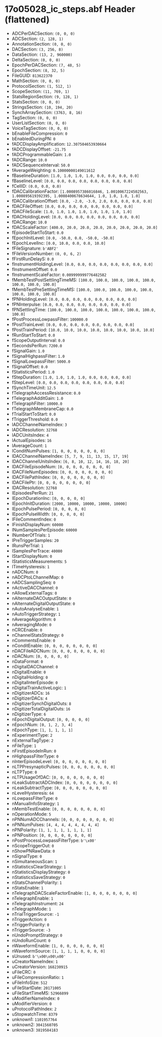 # 17o05028_ic_steps.abf Header (flattened)

* ADCPerDACSection: `(0, 0, 0)`
* ADCSection: `(2, 128, 1)`
* AnnotationSection: `(0, 0, 0)`
* DACSection: `(3, 256, 8)`
* DataSection: `(13, 2, 960000)`
* DeltaSection: `(0, 0, 0)`
* EpochPerDACSection: `(7, 48, 5)`
* EpochSection: `(8, 32, 5)`
* FileGUID: `813622370`
* MathSection: `(0, 0, 0)`
* ProtocolSection: `(1, 512, 1)`
* ScopeSection: `(11, 769, 1)`
* StatsRegionSection: `(9, 128, 1)`
* StatsSection: `(0, 0, 0)`
* StringsSection: `(10, 194, 20)`
* SynchArraySection: `(3763, 8, 16)`
* TagSection: `(0, 0, 0)`
* UserListSection: `(0, 0, 0)`
* VoiceTagSection: `(0, 0, 0)`
* bEnableFileCompression: `0`
* bEnabledDuringPN: `0`
* fADCDisplayAmplification: `12.307504653930664`
* fADCDisplayOffset: `-21.75`
* fADCProgrammableGain: `1.0`
* fADCRange: `10.0`
* fADCSequenceInterval: `50.0`
* fAverageWeighting: `0.10000000149011612`
* fBaselineDuration: `[1.0, 1.0, 1.0, 1.0, 0.0, 0.0, 0.0, 0.0]`
* fBaselineLevel: `[0.0, 0.0, 0.0, 0.0, 0.0, 0.0, 0.0, 0.0]`
* fCellID: `(0.0, 0.0, 0.0)`
* fDACCalibrationFactor: `[1.0008957386016846, 1.0010067224502563, 1.000895619392395, 1.0008400678634644, 1.0, 1.0, 1.0, 1.0]`
* fDACCalibrationOffset: `[0.0, -2.0, -3.0, 2.0, 0.0, 0.0, 0.0, 0.0]`
* fDACFileOffset: `[0.0, 0.0, 0.0, 0.0, 0.0, 0.0, 0.0, 0.0]`
* fDACFileScale: `[1.0, 1.0, 1.0, 1.0, 1.0, 1.0, 1.0, 1.0]`
* fDACHoldingLevel: `[0.0, 0.0, 0.0, 0.0, 0.0, 0.0, 0.0, 0.0]`
* fDACRange: `10.0`
* fDACScaleFactor: `[400.0, 20.0, 20.0, 20.0, 20.0, 20.0, 20.0, 20.0]`
* fEpisodeStartToStart: `0.0`
* fEpochInitLevel: `[0.0, -50.0, 0.0, -50.0, -50.0]`
* fEpochLevelInc: `[0.0, 10.0, 0.0, 0.0, 10.0]`
* fFileSignature: `b'ABF2'`
* fFileVersionNumber: `(0, 0, 6, 2)`
* fFirstRunDelayS: `0.0`
* fInstrumentHoldingLevel: `[0.0, 0.0, 0.0, 0.0, 0.0, 0.0, 0.0, 0.0]`
* fInstrumentOffset: `0.0`
* fInstrumentScaleFactor: `0.009999999776482582`
* fMembTestPostSettlingTimeMS: `[100.0, 100.0, 100.0, 100.0, 100.0, 100.0, 100.0, 100.0]`
* fMembTestPreSettlingTimeMS: `[100.0, 100.0, 100.0, 100.0, 100.0, 100.0, 100.0, 100.0]`
* fPNHoldingLevel: `[0.0, 0.0, 0.0, 0.0, 0.0, 0.0, 0.0, 0.0]`
* fPNInterpulse: `[0.0, 0.0, 0.0, 0.0, 0.0, 0.0, 0.0, 0.0]`
* fPNSettlingTime: `[100.0, 100.0, 100.0, 100.0, 100.0, 100.0, 100.0, 100.0]`
* fPostProcessLowpassFilter: `100000.0`
* fPostTrainLevel: `[0.0, 0.0, 0.0, 0.0, 0.0, 0.0, 0.0, 0.0]`
* fPostTrainPeriod: `[10.0, 10.0, 10.0, 10.0, 10.0, 10.0, 10.0, 10.0]`
* fRunStartToStart: `0.0`
* fScopeOutputInterval: `0.0`
* fSecondsPerRun: `7200.0`
* fSignalGain: `1.0`
* fSignalHighpassFilter: `1.0`
* fSignalLowpassFilter: `5000.0`
* fSignalOffset: `0.0`
* fStatisticsPeriod: `1.0`
* fStepDuration: `[1.0, 1.0, 1.0, 1.0, 0.0, 0.0, 0.0, 0.0]`
* fStepLevel: `[0.0, 0.0, 0.0, 0.0, 0.0, 0.0, 0.0, 0.0]`
* fSynchTimeUnit: `12.5`
* fTelegraphAccessResistance: `0.0`
* fTelegraphAdditGain: `1.0`
* fTelegraphFilter: `10000.0`
* fTelegraphMembraneCap: `0.0`
* fTrialStartToStart: `0.0`
* fTriggerThreshold: `0.0`
* lADCChannelNameIndex: `3`
* lADCResolution: `32768`
* lADCUnitsIndex: `4`
* lActualEpisodes: `16`
* lAverageCount: `1`
* lConditNumPulses: `[1, 0, 0, 0, 0, 0, 0, 0]`
* lDACChannelNameIndex: `[5, 7, 9, 11, 13, 15, 17, 19]`
* lDACChannelUnitsIndex: `[6, 8, 10, 12, 14, 16, 18, 20]`
* lDACFileEpisodeNum: `[0, 0, 0, 0, 0, 0, 0, 0]`
* lDACFileNumEpisodes: `[0, 0, 0, 0, 0, 0, 0, 0]`
* lDACFilePathIndex: `[0, 0, 0, 0, 0, 0, 0, 0]`
* lDACFilePtr: `[0, 0, 0, 0, 0, 0, 0, 0]`
* lDACResolution: `32768`
* lEpisodesPerRun: `21`
* lEpochDurationInc: `[0, 0, 0, 0, 0]`
* lEpochInitDuration: `[2000, 10000, 10000, 10000, 10000]`
* lEpochPulsePeriod: `[0, 0, 0, 0, 0]`
* lEpochPulseWidth: `[0, 0, 0, 0, 0]`
* lFileCommentIndex: `0`
* lFinishDisplayNum: `60000`
* lNumSamplesPerEpisode: `60000`
* lNumberOfTrials: `1`
* lPreTriggerSamples: `20`
* lRunsPerTrial: `1`
* lSamplesPerTrace: `40000`
* lStartDisplayNum: `0`
* lStatisticsMeasurements: `5`
* lTimeHysteresis: `1`
* nADCNum: `0`
* nADCPtoLChannelMap: `0`
* nADCSamplingSeq: `0`
* nActiveDACChannel: `0`
* nAllowExternalTags: `0`
* nAlternateDACOutputState: `0`
* nAlternateDigitalOutputState: `0`
* nAutoAnalyseEnable: `1`
* nAutoTriggerStrategy: `1`
* nAverageAlgorithm: `0`
* nAveragingMode: `0`
* nCRCEnable: `0`
* nChannelStatsStrategy: `0`
* nCommentsEnable: `0`
* nConditEnable: `[0, 0, 0, 0, 0, 0, 0, 0]`
* nDACFileADCNum: `[0, 0, 0, 0, 0, 0, 0, 0]`
* nDACNum: `[0, 0, 0, 0, 0]`
* nDataFormat: `0`
* nDigitalDACChannel: `0`
* nDigitalEnable: `0`
* nDigitalHolding: `0`
* nDigitalInterEpisode: `0`
* nDigitalTrainActiveLogic: `1`
* nDigitizerADCs: `16`
* nDigitizerDACs: `4`
* nDigitizerSynchDigitalOuts: `8`
* nDigitizerTotalDigitalOuts: `16`
* nDigitizerType: `6`
* nEpochDigitalOutput: `[0, 0, 0, 0, 0]`
* nEpochNum: `[0, 1, 2, 3, 4]`
* nEpochType: `[1, 1, 1, 1, 1]`
* nExperimentType: `2`
* nExternalTagType: `2`
* nFileType: `1`
* nFirstEpisodeInRun: `0`
* nHighpassFilterType: `0`
* nInterEpisodeLevel: `[0, 0, 0, 0, 0, 0, 0, 0]`
* nLTPPresynapticPulses: `[0, 0, 0, 0, 0, 0, 0, 0]`
* nLTPType: `0`
* nLTPUsageOfDAC: `[0, 0, 0, 0, 0, 0, 0, 0]`
* nLeakSubtractADCIndex: `[0, 0, 0, 0, 0, 0, 0, 0]`
* nLeakSubtractType: `[0, 0, 0, 0, 0, 0, 0, 0]`
* nLevelHysteresis: `64`
* nLowpassFilterType: `0`
* nManualInfoStrategy: `1`
* nMembTestEnable: `[0, 0, 0, 0, 0, 0, 0, 0]`
* nOperationMode: `5`
* nPNNumADCChannels: `[0, 0, 0, 0, 0, 0, 0, 0]`
* nPNNumPulses: `[4, 4, 4, 4, 4, 4, 4, 4]`
* nPNPolarity: `[1, 1, 1, 1, 1, 1, 1, 1]`
* nPNPosition: `[0, 0, 0, 0, 0, 0, 0, 0]`
* nPostProcessLowpassFilterType: `b'\x00'`
* nScopeTriggerOut: `0`
* nShowPNRawData: `0`
* nSignalType: `0`
* nSimultaneousScan: `1`
* nStatisticsClearStrategy: `1`
* nStatisticsDisplayStrategy: `0`
* nStatisticsSaveStrategy: `0`
* nStatsChannelPolarity: `1`
* nStatsEnable: `1`
* nTelegraphDACScaleFactorEnable: `[1, 0, 0, 0, 0, 0, 0, 0]`
* nTelegraphEnable: `1`
* nTelegraphInstrument: `24`
* nTelegraphMode: `1`
* nTrialTriggerSource: `-1`
* nTriggerAction: `0`
* nTriggerPolarity: `0`
* nTriggerSource: `-3`
* nUndoPromptStrategy: `0`
* nUndoRunCount: `0`
* nWaveformEnable: `[1, 0, 0, 0, 0, 0, 0, 0]`
* nWaveformSource: `[1, 1, 1, 1, 0, 0, 0, 0]`
* sUnused: `b'\x00\x00\x00'`
* uCreatorNameIndex: `1`
* uCreatorVersion: `168230915`
* uFileCRC: `0`
* uFileCompressionRatio: `1`
* uFileInfoSize: `512`
* uFileStartDate: `20171005`
* uFileStartTimeMS: `52966899`
* uModifierNameIndex: `0`
* uModifierVersion: `0`
* uProtocolPathIndex: `2`
* uStopwatchTime: `8379`
* unknown1: `1101957764`
* unknown2: `3041560705`
* unknown3: `3819584183`
